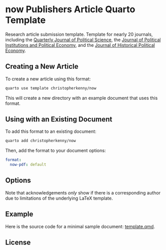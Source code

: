 
# now Publishers Article Quarto Template

Research article submission template. Template for nearly 20 journals, including the [Quarterly Journal of Political Science](https://www.nowpublishers.com/QJPS), the [Journal of Political Institutions and Political Economy](https://www.nowpublishers.com/PIP), and the [Journal of Historical Political Economy](https://www.nowpublishers.com/HPE).

## Creating a New Article

To create a new article using this format:

```bash
quarto use template christopherkenny/now
```

This will create a new directory with an example document that uses this format.

## Using with an Existing Document

To add this format to an existing document:

```bash
quarto add christopherkenny/now
```

Then, add the format to your document options:

```yaml
format:
  now-pdf: default
```    

## Options



Note that acknowledgements *only* show if there is a corresponding author due to limitations of the underlying LaTeX template.


## Example

Here is the source code for a minimal sample document: [template.qmd](template.qmd).

<!-- pdftools::pdf_convert('template.pdf',pages = 1) 
![[template.qmd](template.qmd)](template_1.png) -->

## License

